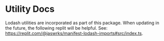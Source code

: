 # Utility Docs

Lodash utilities are incorporated as part of this package. When updating in the future, the following replit will be helpful. See: <https://replit.com/@jaswrks/manifest-lodash-imports#src/index.ts>.
